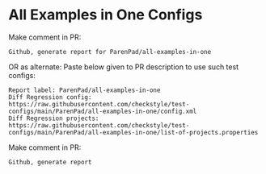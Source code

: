# All Examples in One Configs
Make comment in PR:
```
Github, generate report for ParenPad/all-examples-in-one
```
OR as alternate:
Paste below given to PR description to use such test configs:
```
Report label: ParenPad/all-examples-in-one
Diff Regression config: https://raw.githubusercontent.com/checkstyle/test-configs/main/ParenPad/all-examples-in-one/config.xml
Diff Regression projects: https://raw.githubusercontent.com/checkstyle/test-configs/main/ParenPad/all-examples-in-one/list-of-projects.properties
```
Make comment in PR:
```
Github, generate report
```
